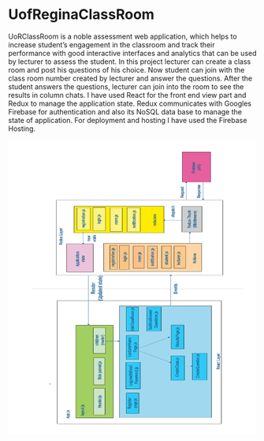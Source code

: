 # UofReginaClassRoom
UoRClassRoom is a noble assessment web application, which helps to increase student’s engagement in the classroom 
and track their performance with good interactive interfaces and analytics that can be used by lecturer to assess 
the student. In this project lecturer can create a class room and post his questions of his choice. Now student can 
join with the class room number created by lecturer and answer the questions. After the student answers the questions, 
lecturer can join into the room to see the results in column chats. I have used React for the front end view part and 
Redux to manage the application state. Redux communicates with Googles Firebase for authentication and also its NoSQL 
data base to manage the state of application. For deployment and hosting I have used the Firebase Hosting.


![alt text](https://github.com/MohanVarma1965/UofReginaClassRoom/blob/master/structure.PNG)
